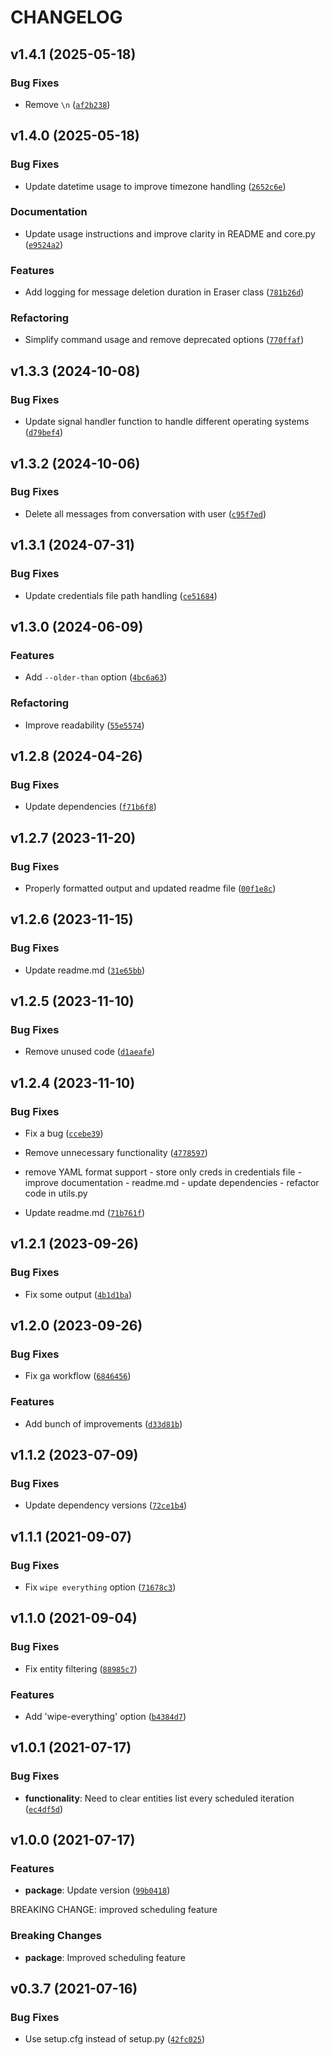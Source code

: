 # CHANGELOG


## v1.4.1 (2025-05-18)

### Bug Fixes

- Remove `\n`
  ([`af2b238`](https://github.com/en9inerd/tgeraser/commit/af2b2387e93036fbe7661b68eec3a98476d9e52a))


## v1.4.0 (2025-05-18)

### Bug Fixes

- Update datetime usage to improve timezone handling
  ([`2652c6e`](https://github.com/en9inerd/tgeraser/commit/2652c6ec47720369be43a6de32e43bd06208dc21))

### Documentation

- Update usage instructions and improve clarity in README and core.py
  ([`e9524a2`](https://github.com/en9inerd/tgeraser/commit/e9524a288fc2b53f3e645d9ac44e6f7e8acb2be3))

### Features

- Add logging for message deletion duration in Eraser class
  ([`781b26d`](https://github.com/en9inerd/tgeraser/commit/781b26d26806de33ed16684ec4ec2148e73c8997))

### Refactoring

- Simplify command usage and remove deprecated options
  ([`770ffaf`](https://github.com/en9inerd/tgeraser/commit/770ffaff33b1a16bdff16f43e8644004833488cc))


## v1.3.3 (2024-10-08)

### Bug Fixes

- Update signal handler function to handle different operating systems
  ([`d79bef4`](https://github.com/en9inerd/tgeraser/commit/d79bef443320f6c065e7a48c59b658566090398f))


## v1.3.2 (2024-10-06)

### Bug Fixes

- Delete all messages from conversation with user
  ([`c95f7ed`](https://github.com/en9inerd/tgeraser/commit/c95f7eddae742dcd94a4d33a12dee8190193bbe3))


## v1.3.1 (2024-07-31)

### Bug Fixes

- Update credentials file path handling
  ([`ce51684`](https://github.com/en9inerd/tgeraser/commit/ce5168465e07e569ffe3634f43ef568db63b300d))


## v1.3.0 (2024-06-09)

### Features

- Add `--older-than` option
  ([`4bc6a63`](https://github.com/en9inerd/tgeraser/commit/4bc6a63049b5f52e9b8f595322bed661f8b8d033))

### Refactoring

- Improve readability
  ([`55e5574`](https://github.com/en9inerd/tgeraser/commit/55e5574aa6cca7516210f87db96a0cf06f48dcd7))


## v1.2.8 (2024-04-26)

### Bug Fixes

- Update dependencies
  ([`f71b6f8`](https://github.com/en9inerd/tgeraser/commit/f71b6f8924018ef8aae8a733eeb680dc33555b2e))


## v1.2.7 (2023-11-20)

### Bug Fixes

- Properly formatted output and updated readme file
  ([`00f1e8c`](https://github.com/en9inerd/tgeraser/commit/00f1e8caa41153ab5741887e61920a0a7e6a9b45))


## v1.2.6 (2023-11-15)

### Bug Fixes

- Update readme.md
  ([`31e65bb`](https://github.com/en9inerd/tgeraser/commit/31e65bbee1a4b07645fbb5f304e2ecb590b9861c))


## v1.2.5 (2023-11-10)

### Bug Fixes

- Remove unused code
  ([`d1aeafe`](https://github.com/en9inerd/tgeraser/commit/d1aeafee79b30c93ddbb5e26edfc002232c8443b))


## v1.2.4 (2023-11-10)

### Bug Fixes

- Fix a bug
  ([`ccebe39`](https://github.com/en9inerd/tgeraser/commit/ccebe391b5d2baebbb8642c2d133b47e4416b24f))

- Remove unnecessary functionality
  ([`4778597`](https://github.com/en9inerd/tgeraser/commit/47785971403ec2b816b45b33382509a85b5baa24))

- remove YAML format support - store only creds in credentials file - improve documentation -
  readme.md - update dependencies - refactor code in utils.py

- Update readme.md
  ([`71b761f`](https://github.com/en9inerd/tgeraser/commit/71b761ffbe79db95bd0a2393e5a2214940157a35))


## v1.2.1 (2023-09-26)

### Bug Fixes

- Fix some output
  ([`4b1d1ba`](https://github.com/en9inerd/tgeraser/commit/4b1d1ba90149c96fe0362c79a40c7108f99008a0))


## v1.2.0 (2023-09-26)

### Bug Fixes

- Fix ga workflow
  ([`6846456`](https://github.com/en9inerd/tgeraser/commit/684645683ccd9dd68d1c7c789cd3914a725c0640))

### Features

- Add bunch of improvements
  ([`d33d81b`](https://github.com/en9inerd/tgeraser/commit/d33d81bc224aa63bb0f3b8840455407ef4164415))


## v1.1.2 (2023-07-09)

### Bug Fixes

- Update dependency versions
  ([`72ce1b4`](https://github.com/en9inerd/tgeraser/commit/72ce1b4cb11d7a99f7e73fc4439025b78ee5304a))


## v1.1.1 (2021-09-07)

### Bug Fixes

- Fix `wipe everything` option
  ([`71678c3`](https://github.com/en9inerd/tgeraser/commit/71678c3d5652e4eca69a75e1d66cc9065205a9bc))


## v1.1.0 (2021-09-04)

### Bug Fixes

- Fix entity filtering
  ([`88985c7`](https://github.com/en9inerd/tgeraser/commit/88985c71b583d77ffeece80842e43b2cf0838ff6))

### Features

- Add 'wipe-everything' option
  ([`b4384d7`](https://github.com/en9inerd/tgeraser/commit/b4384d71f88be60799fbffb94ed7047ae8030104))


## v1.0.1 (2021-07-17)

### Bug Fixes

- **functionality**: Need to clear entities list every scheduled iteration
  ([`ec4df5d`](https://github.com/en9inerd/tgeraser/commit/ec4df5d1fe230e951ffdd729172a4ada723d94e0))


## v1.0.0 (2021-07-17)

### Features

- **package**: Update version
  ([`99b0418`](https://github.com/en9inerd/tgeraser/commit/99b04185f6edb3bd7216acf57a470cfe9044f55f))

BREAKING CHANGE: improved scheduling feature

### Breaking Changes

- **package**: Improved scheduling feature


## v0.3.7 (2021-07-16)

### Bug Fixes

- Use setup.cfg instead of setup.py
  ([`42fc025`](https://github.com/en9inerd/tgeraser/commit/42fc02516360d325d01ec6aef556f1ed4562eff7))
